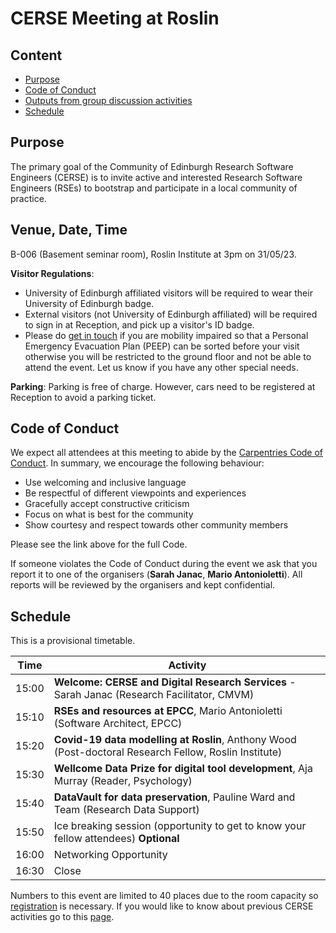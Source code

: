 # CERSE Meeting at Roslin

## Content
* [Purpose](#purpose)
* [Code of Conduct](#code-of-conduct)
* [Outputs from group discussion activities](#outputs-from-group-discussion-activities)
* [Schedule](#schedule)


## Purpose

The primary goal of the Community of Edinburgh Research Software Engineers (CERSE) is to invite active and interested Research Software Engineers (RSEs) to bootstrap and participate in a local community of practice.

## Venue, Date, Time

B-006 (Basement seminar room), Roslin Institute at 3pm on 31/05/23.

**Visitor Regulations**: 
* University of Edinburgh affiliated visitors will be required to wear their University of Edinburgh badge.
* External visitors (not University of Edinburgh affiliated) will be required to sign in at Reception, and pick up a visitor's ID badge.
* Please do [get in touch](mailto:mario@epcc.ed.ac.uk) if you are mobility impaired so that a Personal Emergency Evacuation Plan (PEEP) can be sorted before your visit otherwise you will be restricted to the ground floor and not be able to attend the event. Let us know if you have any other special needs.

**Parking**: 
Parking is free of charge. However, cars need to be registered at Reception to avoid a parking ticket.


## Code of Conduct

We expect all attendees at this meeting to abide by the [Carpentries Code of Conduct](https://docs.carpentries.org/topic_folders/policies/code-of-conduct.html). In summary, we encourage the following behaviour:

* Use welcoming and inclusive language
* Be respectful of different viewpoints and experiences
* Gracefully accept constructive criticism
* Focus on what is best for the community
* Show courtesy and respect towards other community members

Please see the link above for the full Code.

If someone violates the Code of Conduct during the event we ask that you report it to one of the organisers (**Sarah Janac**, **Mario Antonioletti**). All reports will be reviewed by the organisers and kept confidential.  

## Schedule

This is a provisional timetable. 

|Time  | Activity      |
|------| ------|
|15:00 | **Welcome: CERSE and Digital Research Services** - Sarah Janac (Research Facilitator, CMVM) |
|15:10 | **RSEs and resources at EPCC**, Mario Antonioletti (Software Architect, EPCC) |
|15:20 | **Covid-19 data modelling at Roslin**, Anthony Wood (Post-doctoral Research Fellow, Roslin Institute) |
|15:30 | **Wellcome Data Prize for digital tool development**,  Aja Murray (Reader, Psychology) |
|15:40 | **DataVault for data preservation**, Pauline Ward and Team (Research Data Support) |
|15:50 | Ice breaking session (opportunity to get to know your fellow attendees) **Optional** |
|16:00 | Networking Opportunity |
|16:30 | Close |

Numbers to this event are limited to 40 places due to the room capacity so [registration](https://www.eventbrite.co.uk/e/cerse-meeting-at-roslin-tickets-625345574447) is necessary. If you would like to know about previous CERSE activities go to this [page](https://cerse.github.io/).

